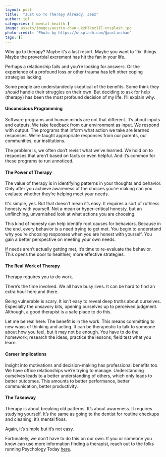 ```yaml
---
layout: post
title:  "Just Go To Therapy Already, Jeez"
author: jef
categories: [ mental-health ]
image: assets/images/austin-chan-ukzHlkoz1IE-unsplash.jpg
photo-credit: "Photo by https://unsplash.com/@austinchan"
tags: []
---
```


Why go to therapy? Maybe it’s a last resort. Maybe you want to ‘fix’ things. Maybe the proverbial excrement has hit the fan in your life. 

Perhaps a relationship fails and you’re looking for answers. Or the experience of a profound loss or other trauma has left other coping strategies lacking.

Some people are understandedly skeptical of the benefits. Some think they _should_ handle their struggles on their own. But deciding to ask for help (therapy) has been the most profound decision of my life. I'll explain why.

#### Unconscious Programming

Software programs and human minds are not that different. It’s about inputs and outputs. We take feedback from our environment as input. We respond with output. The programs that inform what action we take are learned responses. We’re taught appropriate responses from our parents, our communities, our institutions. 

The problem is, we often don’t revisit what we’ve learned. We hold on to responses that aren’t based on facts or even helpful. And it’s common for these programs to run unnoticed. 

#### The Power of Therapy

The value of therapy is in identifying patterns in your thoughts and behavior. Only after you achieve awareness of the choices you’re making can you evaluate whether they’re helping meet your needs. 

It's simple, yes. But that doesn’t mean it’s easy. It requires a sort of ruthless honesty with yourself. Not a mean or hyper-critical honesty, but an unflinching, unvarnished look at what actions you are choosing. 

This kind of honesty can help identify root causes for behaviors. Because in the end, every behavior is a need trying to get met.  You begin to understand why you’re choosing responses when you are honest with yourself. You gain a better perspective on meeting your own needs. 

If needs aren’t actually getting met, it’s time to re-evaluate the behavior. This opens the door to healthier, more effective strategies.

#### The Real Work of Therapy

Therapy requires you to do work.

There’s the time involved. We all have busy lives. It can be hard to find an extra hour here and there.

Being vulnerable is scary. It isn’t easy to reveal deep truths about ourselves. Especially the unsavory bits, opening ourselves up to perceived judgment. Although, a good therapist is a safe place to do this.

Let me be real here: The benefit is in the work. This means committing to new ways of thinking and acting. It can be therapeutic to talk to someone about how you feel, but it may not be enough. You have to do the homework; research the ideas, practice the lessons; field test what you learn.

#### Career Implications

Insight into motivations and decision-making has professional benefits too. We have office relationships we’re trying to manage. Understanding ourselves leads to a better understanding of others, which only leads to better outcomes. This amounts to better performance, better communication, better productivity. 

#### The Takeaway

Therapy is about breaking old patterns. It’s about awareness. It requires studying yourself.  It’s the same as going to the dentist for routine checkups and cleaning; it’s mental floss. 

Again, it’s simple but it’s not easy.

Fortunately, we don’t have to do this on our own. If you or someone you know can use more information finding a therapist, reach out to the folks running Psychology Today [here](https://www.psychologytoday.com/us/therapists). 

